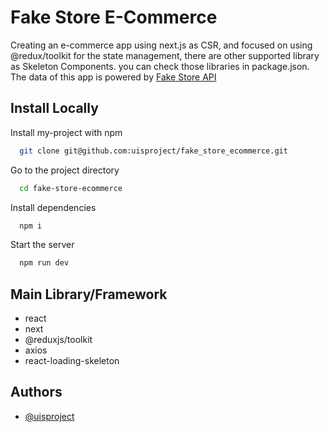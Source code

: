 # Fake Store E-Commerce

Creating an e-commerce app using next.js as CSR, and focused on using @redux/toolkit for the state management, there are other supported library as Skeleton Components. you can check those libraries in package.json. The data of this app is powered by [Fake Store API](https://fakestoreapi.com/)

## Install Locally

Install my-project with npm

```bash
  git clone git@github.com:uisproject/fake_store_ecommerce.git
```

Go to the project directory

```bash
  cd fake-store-ecommerce
```

Install dependencies

```bash
  npm i
```

Start the server

```bash
  npm run dev
```

## Main Library/Framework

- react
- next
- @reduxjs/toolkit
- axios
- react-loading-skeleton

## Authors

- [@uisproject](https://github.com/uisproject)
